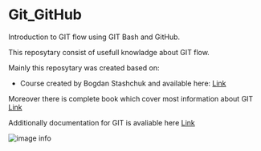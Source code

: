 # Git_GitHub
Introduction to GIT flow using GIT Bash and GitHub. 

This reposytary consist of usefull knowladge about GIT flow.

Mainly this reposytary was created based on:

* Course created by Bogdan Stashchuk and available here: [Link](https://subscription.packtpub.com/video/web_development/9781800209855/p1/video1_1/introduction)

Moreover there is complete book which cover most information about GIT [Link](https://git-scm.com/book/en/v2)

Additionally documentation for GIT is avaliable here [Link](https://docs.github.com/en/get-started)

![image info](C:\Users\mikol\Desktop\Skonczone_rzeczy\Git&GitHub_test\GitDiagram1.png)

